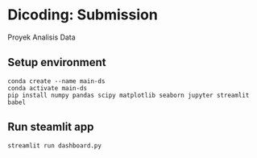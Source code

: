 # Dicoding: Submission
Proyek Analisis Data

## Setup environment
```
conda create --name main-ds
conda activate main-ds
pip install numpy pandas scipy matplotlib seaborn jupyter streamlit babel
```

## Run steamlit app
```
streamlit run dashboard.py
```
